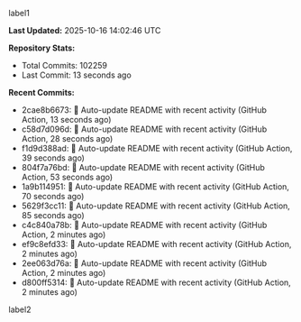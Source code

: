 
label1 
<!-- ACTIVITY_START -->
**Last Updated:** 2025-10-16 14:02:46 UTC

**Repository Stats:**
- Total Commits: 102259
- Last Commit: 13 seconds ago

**Recent Commits:**
- 2cae8b6673: 🤖 Auto-update README with recent activity (GitHub Action, 13 seconds ago)
- c58d7d096d: 🤖 Auto-update README with recent activity (GitHub Action, 28 seconds ago)
- f1d9d388ad: 🤖 Auto-update README with recent activity (GitHub Action, 39 seconds ago)
- 804f7a76bd: 🤖 Auto-update README with recent activity (GitHub Action, 53 seconds ago)
- 1a9b114951: 🤖 Auto-update README with recent activity (GitHub Action, 70 seconds ago)
- 5629f3cc11: 🤖 Auto-update README with recent activity (GitHub Action, 85 seconds ago)
- c4c840a78b: 🤖 Auto-update README with recent activity (GitHub Action, 2 minutes ago)
- ef9c8efd33: 🤖 Auto-update README with recent activity (GitHub Action, 2 minutes ago)
- 2ee063d76a: 🤖 Auto-update README with recent activity (GitHub Action, 2 minutes ago)
- d800ff5314: 🤖 Auto-update README with recent activity (GitHub Action, 2 minutes ago)
<!-- ACTIVITY_END -->

label2
